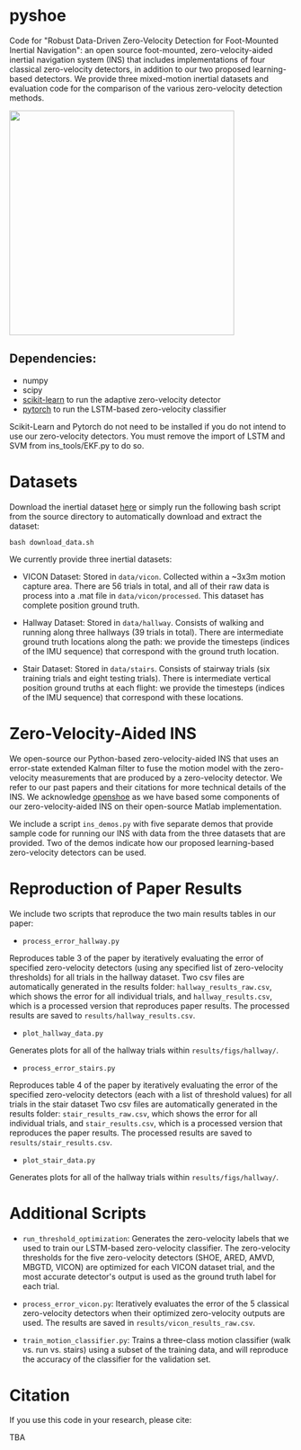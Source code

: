 # pyshoe
Code for "Robust Data-Driven Zero-Velocity Detection for Foot-Mounted Inertial Navigation": an open source foot-mounted, zero-velocity-aided inertial navigation system (INS) that includes implementations of four classical zero-velocity detectors, in addition to our two proposed learning-based detectors. We provide three mixed-motion inertial datasets and evaluation code for the comparison of the various zero-velocity detection methods.

<img src="https://github.com/utiasSTARS/pyshoe/blob/master/main_figure.png" width="400px"/>

## Dependencies:
* numpy
* scipy 
* [scikit-learn](https://scikit-learn.org/stable/) to run the adaptive zero-velocity detector
* [pytorch](https://pytorch.org/) to run the LSTM-based zero-velocity classifier

Scikit-Learn and Pytorch do not need to be installed if you do not intend to use our zero-velocity detectors.  You must remove the import of LSTM and SVM from ins_tools/EKF.py to do so.

# Datasets

Download the inertial dataset [here](https://drive.google.com/open?id=1eMjS3DCNwnkbHXt9knmGAcLB8CI4G27h) or simply run the following bash script from the source directory to automatically download and extract the dataset:

```
bash download_data.sh
```
We currently provide three inertial datasets: 

* VICON Dataset: Stored in `data/vicon`.  Collected within a ~3x3m motion capture area.  There are 56 trials in total, and all of their raw data is process into a .mat file in `data/vicon/processed`. This dataset has complete position ground truth. 

* Hallway Dataset: Stored in `data/hallway`.  Consists of walking and running along three hallways (39 trials in total).  There are intermediate ground truth locations along the path: we provide the timesteps (indices of the IMU sequence) that correspond with the ground truth location. 

* Stair Dataset: Stored in `data/stairs`.  Consists of stairway trials (six training trials and eight testing trials).  There is intermediate vertical position ground truths at each flight: we provide the timesteps (indices of the IMU sequence) that correspond with these locations.

# Zero-Velocity-Aided INS
We open-source our Python-based zero-velocity-aided INS that uses an error-state extended Kalman filter to fuse the motion model with the zero-velocity measurements that are produced by a zero-velocity detector.  We refer to our past papers and their citations for more technical details of the INS. We acknowledge [openshoe](http://www.openshoe.org/) as we have based some components of our zero-velocity-aided INS on their open-source Matlab implementation.

We include a script `ins_demos.py` with five separate demos that provide sample code for running our INS with data from the three datasets that are provided. Two of the demos indicate how our proposed learning-based zero-velocity detectors can be used.

# Reproduction of Paper Results
We include two scripts that reproduce the two main results tables in our paper:

* `process_error_hallway.py` 

Reproduces table 3 of the paper by iteratively evaluating the error of specified zero-velocity detectors (using any specified list of zero-velocity thresholds) for all trials in the hallway dataset. Two csv files are automatically generated in the results folder: `hallway_results_raw.csv`, which shows the error for all individual trials, and `hallway_results.csv`, which is a processed version that reproduces paper results. The processed results are saved to `results/hallway_results.csv`.

* `plot_hallway_data.py` 

Generates plots for all of the hallway trials within `results/figs/hallway/`.

* `process_error_stairs.py`

Reproduces table 4 of the paper by iteratively evaluating the error of the specified zero-velocity detectors (each with a list of threshold values) for all trials in the stair dataset Two csv files are automatically generated in the results folder: `stair_results_raw.csv`, which shows the error for all individual trials, and `stair_results.csv`, which is a processed version that reproduces the paper results. The processed results are saved to `results/stair_results.csv`. 

* `plot_stair_data.py` 

Generates plots for all of the hallway trials within `results/figs/hallway/`.

# Additional Scripts
* `run_threshold_optimization`: Generates the zero-velocity labels that we used to train our LSTM-based zero-velocity classifier. The zero-velocity thresholds for the five zero-velocity detectors (SHOE, ARED, AMVD, MBGTD, VICON) are optimized for each VICON dataset trial, and the most accurate detector's output is used as the ground truth label for each trial.

* `process_error_vicon.py`: Iteratively evaluates the error of the 5 classical zero-velocity detectors when their optimized zero-velocity outputs are used.  The results are saved in `results/vicon_results_raw.csv`. 

* `train_motion_classifier.py`: Trains a three-class motion classifier (walk vs. run vs. stairs) using a subset of the training data, and will reproduce the accuracy of the classifier for the validation set.

# Citation
If you use this code in your research, please cite:

TBA

